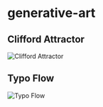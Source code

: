 # generative-art

## Clifford Attractor

![Clifford Attractor](https://user-images.githubusercontent.com/46620643/51837891-206ad300-2348-11e9-8c91-ba5ecdd0b642.png)

## Typo Flow

![Typo Flow](https://user-images.githubusercontent.com/46620643/51837958-4db78100-2348-11e9-8461-cbb64e5606c8.png)
